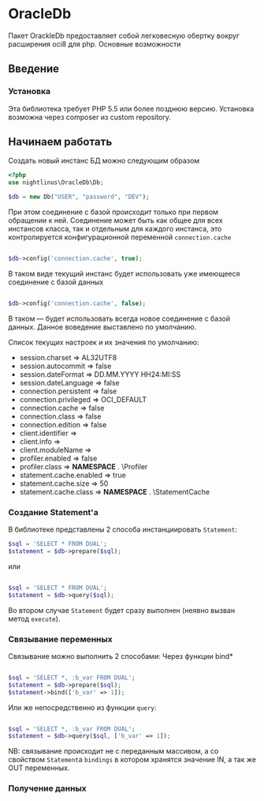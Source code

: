 # OracleDb
Пакет OrackleDb предоставляет собой легковесную обертку вокруг расширения oci8 для php.
Основные возможности

## Введение
### Установка

Эта библиотека требует PHP 5.5 или более позднюю версию.
Установка возможна через composer из custom repository.

## Начинаем работать
Создать новый инстанс БД можно следующим образом

```php
<?php
use nightlinus\OracleDb\Db;

$db = new Db("USER", "password", "DEV");
```

При этом соединение с базой происходит только при первом обращении к ней.
Соединение может быть как общее для всех инстансов класса,
так и отдельным для каждого инстанса, это контролируется конфигурационной переменной `connection.cache`

```php

$db->config('connection.cache', true);
```
В таком виде текущий инстанс будет использовать уже имеющееся соединение с базой данных

```php

$db->config('connection.cache', false);
```
В таком — будет использовать всегда новое соединение с базой данных. Данное воведение выставлено по умолчанию.

Список текущих настроек и их значения по умолчанию:
* session.charset         => AL32UTF8
* session.autocommit      => false
* session.dateFormat      => DD.MM.YYYY HH24:MI:SS
* session.dateLanguage    => false
* connection.persistent   => false
* connection.privileged   => OCI_DEFAULT
* connection.cache        => false
* connection.class        => false
* connection.edition      => false
* client.identifier       => 
* client.info             => 
* client.moduleName       => 
* profiler.enabled        => false
* profiler.class          => __NAMESPACE__ . \\Profiler
* statement.cache.enabled => true
* statement.cache.size    => 50
* statement.cache.class   => __NAMESPACE__ . \\StatementCache

### Создание Statement'a
В библиотеке представлены 2 способа  инстанциировать `Statement`:

```php
$sql = 'SELECT * FROM DUAL';
$statement = $db->prepare($sql);
```

или

```php

$sql = 'SELECT * FROM DUAL';
$statement = $db->query($sql);
```

Во втором случае `Statement` будет сразу выполнен (неявно вызван метод `execute`).

### Связывание переменных
Связывание можно выполнить 2 способами:
Через функции bind*
```php

$sql = 'SELECT *, :b_var FROM DUAL';
$statement = $db->prepare($sql);
$statement->bind(['b_var' => 1]);
```
Или же непосредственно из функции `query`:

```php

$sql = 'SELECT *, :b_var FROM DUAL';
$statement = $db->query($sql, ['b_var' => 1]);
```
NB: связывание происходит не с переданным массивом, а со свойством `Statement`а `bindings` в котором хранятся значение IN, а так же OUT переменных.

### Получение данных
